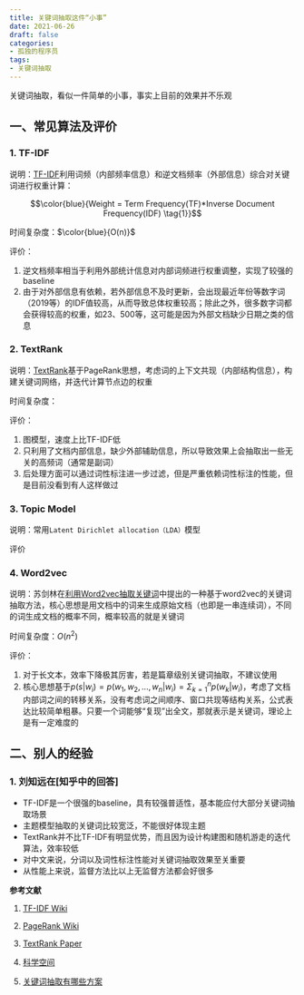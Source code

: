 ```yaml
---
title: 关键词抽取这件“小事”
date: 2021-06-26
draft: false
categories:
- 孤独的程序员
tags:
- 关键词抽取
---
```


关键词抽取，看似一件简单的小事，事实上目前的效果并不乐观

<!--more-->

## 一、常见算法及评价

### 1. TF-IDF

说明：[TF-IDF][1]利用词频（内部频率信息）和逆文档频率（外部信息）综合对关键词进行权重计算：

$$\color{blue}{Weight = Term Frequency(TF)*Inverse Document Frequency(IDF) \tag{1}}$$

时间复杂度：$\color{blue}{O(n)}$

评价：

1. 逆文档频率相当于利用外部统计信息对内部词频进行权重调整，实现了较强的baseline
2. 由于对外部信息有依赖，若外部信息不及时更新，会出现最近年份等数字词（2019等）的IDF值较高，从而导致总体权重较高；除此之外，很多数字词都会获得较高的权重，如23、500等，这可能是因为外部文档缺少日期之类的信息

### 2. TextRank

说明：[TextRank][2]基于PageRank思想，考虑词的上下文共现（内部结构信息），构建关键词网络，并迭代计算节点边的权重

时间复杂度：

评价：

1. 图模型，速度上比TF-IDF低
2. 只利用了文档内部信息，缺少外部辅助信息，所以导致效果上会抽取出一些无关的高频词（通常是副词）
3. 后处理方面可以通过词性标注进一步过滤，但是严重依赖词性标注的性能，但是目前没看到有人这样做过

### 3. Topic Model

说明：常用`Latent Dirichlet allocation（LDA）`模型

评价

###  4. Word2vec

说明：苏剑林在[利用Word2vec抽取关键词][3]中提出的一种基于word2vec的关键词抽取方法，核心思想是用文档中的词来生成原始文档（也即是一串连续词），不同的词生成文档的概率不同，概率较高的就是关键词

时间复杂度：$O(n^2)$

评价：

1. 对于长文本，效率下降极其厉害，若是篇章级别关键词抽取，不建议使用
2. 核心思想基于$p(s|w_i)=p(w_1,w_2,...,w_n|w_i)=\Sigma_{k=1}^{n}p(w_k|w_i)$，考虑了文档内部词之间的转移关系，没有考虑词之间顺序、窗口共现等结构关系，公式表达比较简单粗暴。只要一个词能够“复现”出全文，那就表示是关键词，理论上是有一定难度的



## 二、别人的经验

### 1. 刘知远在[知乎中的回答]

* TF-IDF是一个很强的baseline，具有较强普适性，基本能应付大部分关键词抽取场景
* 主题模型抽取的关键词比较宽泛，不能很好体现主题
* TextRank并不比TF-IDF有明显优势，而且因为设计构建图和随机游走的迭代算法，效率较低
* 对中文来说，分词以及词性标注性能对关键词抽取效果至关重要
* 从性能上来说，监督方法比以上无监督方法都会好很多



**参考文献**

1. [TF-IDF Wiki][1]
2. [PageRank Wiki][4]

2. [TextRank Paper][2]

3. [科学空间][3]

4. [关键词抽取有哪些方案][5]



[1]: https://en.wikipedia.org/wiki/Tf–idf
[2]: https://www.aclweb.org/anthology/W04-3252.pdf "TextRank: Bringing Order into Text"
[3]: https://kexue.fm/archives/4316 "苏剑林-科学空间"
[4]: https://zh.wikipedia.org/wiki/PageRank
[5]: https://www.zhihu.com/question/21104071